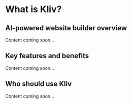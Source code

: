 # What is Kliv?

## AI-powered website builder overview

Content coming soon...

## Key features and benefits

Content coming soon...

## Who should use Kliv

Content coming soon...